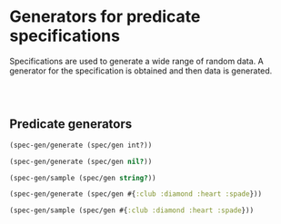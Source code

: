 # Generators for predicate specifications

Specifications are used to generate a wide range of random data.  A generator for the specification is obtained and then data is generated.

<!-- Klipse reagent include to generate SVG graphics - hidden as not relevant at this point -->
<pre class="hidden">
  <code class="lang-clojure"
  data-preamble="
  (ns practicalli.generative-testing
    (:require [clojure.spec.alpha :as spec]
              [clojure.spec.gen.alpha :as spec-gen]
              [clojure.spec.test.alpha :as spec-test]))">
  </code>
</pre>

## Predicate generators

```clojure
(spec-gen/generate (spec/gen int?))
```

```clojure
(spec-gen/generate (spec/gen nil?))
```

```clojure
(spec-gen/sample (spec/gen string?))
```

```clojure
(spec-gen/generate (spec/gen #{:club :diamond :heart :spade}))
```

```clojure
(spec-gen/sample (spec/gen #{:club :diamond :heart :spade}))
```

<!-- Example works only for Clojure, not ClojureScript -->
<!-- ```clojure -->
<!-- (spec-gen/sample (spec/gen (spec/cat :k keyword? :ns (spec/+ number?)))) -->
<!-- ``` -->
